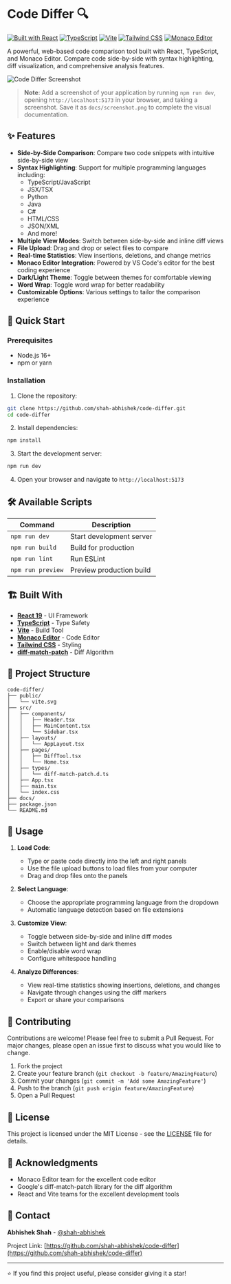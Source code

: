 # Code Differ 🔍

[![Built with React](https://img.shields.io/badge/Built%20with-React-61DAFB?style=flat-square&logo=react)](https://reactjs.org/)
[![TypeScript](https://img.shields.io/badge/TypeScript-007ACC?style=flat-square&logo=typescript&logoColor=white)](https://www.typescriptlang.org/)
[![Vite](https://img.shields.io/badge/Vite-B73BFE?style=flat-square&logo=vite&logoColor=FFD62E)](https://vitejs.dev/)
[![Tailwind CSS](https://img.shields.io/badge/Tailwind%20CSS-38B2AC?style=flat-square&logo=tailwind-css&logoColor=white)](https://tailwindcss.com/)
[![Monaco Editor](https://img.shields.io/badge/Monaco%20Editor-007ACC?style=flat-square&logo=visual-studio-code&logoColor=white)](https://microsoft.github.io/monaco-editor/)

A powerful, web-based code comparison tool built with React, TypeScript, and Monaco Editor. Compare code side-by-side with syntax highlighting, diff visualization, and comprehensive analysis features.

![Code Differ Screenshot](./docs/screenshot.png)

> **Note**: Add a screenshot of your application by running `npm run dev`, opening `http://localhost:5173` in your browser, and taking a screenshot. Save it as `docs/screenshot.png` to complete the visual documentation.

## ✨ Features

- **Side-by-Side Comparison**: Compare two code snippets with intuitive side-by-side view
- **Syntax Highlighting**: Support for multiple programming languages including:
  - TypeScript/JavaScript
  - JSX/TSX
  - Python
  - Java
  - C#
  - HTML/CSS
  - JSON/XML
  - And more!
- **Multiple View Modes**: Switch between side-by-side and inline diff views
- **File Upload**: Drag and drop or select files to compare
- **Real-time Statistics**: View insertions, deletions, and change metrics
- **Monaco Editor Integration**: Powered by VS Code's editor for the best coding experience
- **Dark/Light Theme**: Toggle between themes for comfortable viewing
- **Word Wrap**: Toggle word wrap for better readability
- **Customizable Options**: Various settings to tailor the comparison experience

## 🚀 Quick Start

### Prerequisites

- Node.js 16+ 
- npm or yarn

### Installation

1. Clone the repository:
```bash
git clone https://github.com/shah-abhishek/code-differ.git
cd code-differ
```

2. Install dependencies:
```bash
npm install
```

3. Start the development server:
```bash
npm run dev
```

4. Open your browser and navigate to `http://localhost:5173`

## 🛠️ Available Scripts

| Command | Description |
|---------|-------------|
| `npm run dev` | Start development server |
| `npm run build` | Build for production |
| `npm run lint` | Run ESLint |
| `npm run preview` | Preview production build |

## 🏗️ Built With

- **[React 19](https://react.dev/)** - UI Framework
- **[TypeScript](https://www.typescriptlang.org/)** - Type Safety
- **[Vite](https://vitejs.dev/)** - Build Tool
- **[Monaco Editor](https://microsoft.github.io/monaco-editor/)** - Code Editor
- **[Tailwind CSS](https://tailwindcss.com/)** - Styling
- **[diff-match-patch](https://github.com/google/diff-match-patch)** - Diff Algorithm

## 📁 Project Structure

```
code-differ/
├── public/
│   └── vite.svg
├── src/
│   ├── components/
│   │   ├── Header.tsx
│   │   ├── MainContent.tsx
│   │   └── Sidebar.tsx
│   ├── layouts/
│   │   └── AppLayout.tsx
│   ├── pages/
│   │   ├── DiffTool.tsx
│   │   └── Home.tsx
│   ├── types/
│   │   └── diff-match-patch.d.ts
│   ├── App.tsx
│   ├── main.tsx
│   └── index.css
├── docs/
├── package.json
└── README.md
```

## 🎯 Usage

1. **Load Code**: 
   - Type or paste code directly into the left and right panels
   - Use the file upload buttons to load files from your computer
   - Drag and drop files onto the panels

2. **Select Language**: 
   - Choose the appropriate programming language from the dropdown
   - Automatic language detection based on file extensions

3. **Customize View**:
   - Toggle between side-by-side and inline diff modes
   - Switch between light and dark themes
   - Enable/disable word wrap
   - Configure whitespace handling

4. **Analyze Differences**:
   - View real-time statistics showing insertions, deletions, and changes
   - Navigate through changes using the diff markers
   - Export or share your comparisons

## 🤝 Contributing

Contributions are welcome! Please feel free to submit a Pull Request. For major changes, please open an issue first to discuss what you would like to change.

1. Fork the project
2. Create your feature branch (`git checkout -b feature/AmazingFeature`)
3. Commit your changes (`git commit -m 'Add some AmazingFeature'`)
4. Push to the branch (`git push origin feature/AmazingFeature`)
5. Open a Pull Request

## 📝 License

This project is licensed under the MIT License - see the [LICENSE](LICENSE) file for details.

## 🙏 Acknowledgments

- Monaco Editor team for the excellent code editor
- Google's diff-match-patch library for the diff algorithm
- React and Vite teams for the excellent development tools

## 📧 Contact

**Abhishek Shah** - [@shah-abhishek](https://github.com/shah-abhishek)

Project Link: [https://github.com/shah-abhishek/code-differ](https://github.com/shah-abhishek/code-differ)

---

⭐️ If you find this project useful, please consider giving it a star!
